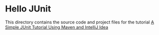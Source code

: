 # Hello JUnit
This directory contains the source code and project files for the tutorial
<a href="http://www.particlewave.com/2013/05/11/a-simple-junit-tutorial-using-maven-and-intellij-idea/">A Simple JUnit Tutorial Using Maven and IntelliJ Idea</a> 